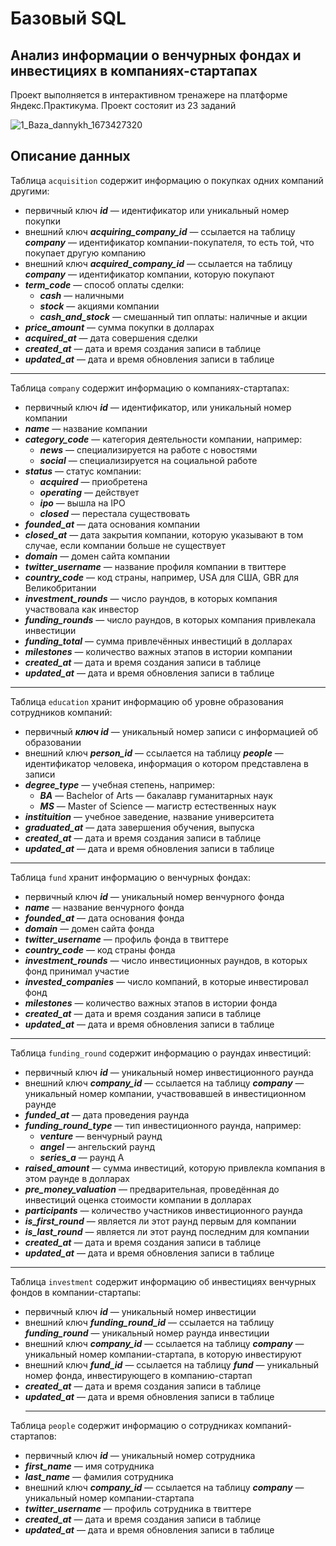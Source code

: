 # Базовый SQL
## Анализ информации о венчурных фондах и инвестициях в компаниях-стартапах

Проект выполняется в интерактивном тренажере на платформе Яндекс.Практикума. Проект состояит из 23 заданий

![1_Baza_dannykh_1673427320](https://github.com/volovik-denis/yandex-practicum/assets/127090466/1668ad63-8643-44af-9a6d-f234285d8ba6)

## Описание данных

Таблица `acquisition` содержит информацию о покупках одних компаний другими:
- первичный ключ ***id*** — идентификатор или уникальный номер покупки
- внешний ключ ***acquiring_company_id*** — ссылается на таблицу ***company*** — идентификатор компании-покупателя, то есть той, что покупает другую компанию
- внешний ключ ***acquired_company_id*** — ссылается на таблицу ***company*** — идентификатор компании, которую покупают
- ***term_code*** — способ оплаты сделки:
   - ***cash*** — наличными
   - ***stock*** — акциями компании
   - ***cash_and_stock*** — смешанный тип оплаты: наличные и акции
- ***price_amount*** — сумма покупки в долларах
- ***acquired_at*** — дата совершения сделки
- ***created_at*** — дата и время создания записи в таблице
- ***updated_at*** — дата и время обновления записи в таблице
___
Таблица `company` содержит информацию о компаниях-стартапах:
- первичный ключ ***id*** — идентификатор, или уникальный номер компании
- ***name*** — название компании
- ***category_code*** — категория деятельности компании, например:
   - ***news*** — специализируется на работе с новостями
   - ***social*** — специализируется на социальной работе
- ***status*** — статус компании:
   - ***acquired*** — приобретена
   - ***operating*** — действует
   - ***ipo*** — вышла на IPO
   - ***closed*** — перестала существовать
- ***founded_at*** — дата основания компании
- ***closed_at*** — дата закрытия компании, которую указывают в том случае, если компании больше не существует
- ***domain*** — домен сайта компании
- ***twitter_username*** — название профиля компании в твиттере
- ***country_code*** — код страны, например, USA для США, GBR для Великобритании
- ***investment_rounds*** — число раундов, в которых компания участвовала как инвестор
- ***funding_rounds*** — число раундов, в которых компания привлекала инвестиции
- ***funding_total*** — сумма привлечённых инвестиций в долларах
- ***milestones*** — количество важных этапов в истории компании
- ***created_at*** — дата и время создания записи в таблице
- ***updated_at*** — дата и время обновления записи в таблице
___
Таблица `education` хранит информацию об уровне образования сотрудников компаний:
- первичный ***ключ id*** — уникальный номер записи с информацией об образовании
- внешний ключ ***person_id*** — ссылается на таблицу ***people*** — идентификатор человека, информация о котором представлена в записи
- ***degree_type*** — учебная степень, например:
   - ***BA*** — Bachelor of Arts — бакалавр гуманитарных наук
   - ***MS*** — Master of Science — магистр естественных наук
- ***instituition*** — учебное заведение, название университета
- ***graduated_at*** — дата завершения обучения, выпуска
- ***created_at*** — дата и время создания записи в таблице
- ***updated_at*** — дата и время обновления записи в таблице
___
Таблица `fund` хранит информацию о венчурных фондах:
- первичный ключ ***id*** — уникальный номер венчурного фонда
- ***name*** — название венчурного фонда
- ***founded_at*** — дата основания фонда
- ***domain*** — домен сайта фонда
- ***twitter_username*** — профиль фонда в твиттере
- ***country_code*** — код страны фонда
- ***investment_rounds*** — число инвестиционных раундов, в которых фонд принимал участие
- ***invested_companies*** — число компаний, в которые инвестировал фонд
- ***milestones*** — количество важных этапов в истории фонда
- ***created_at*** — дата и время создания записи в таблице
- ***updated_at*** — дата и время обновления записи в таблице
___
Таблица `funding_round` содержит информацию о раундах инвестиций:
- первичный ключ ***id*** — уникальный номер инвестиционного раунда
- внешний ключ ***company_id*** — ссылается на таблицу ***company*** — уникальный номер компании, участвовавшей в инвестиционном раунде
- ***funded_at*** — дата проведения раунда
- ***funding_round_type*** — тип инвестиционного раунда, например:
   - ***venture*** — венчурный раунд
   - ***angel*** — ангельский раунд
   - ***series_a*** — раунд А
- ***raised_amount*** — сумма инвестиций, которую привлекла компания в этом раунде в долларах
- ***pre_money_valuation*** — предварительная, проведённая до инвестиций оценка стоимости компании в долларах
- ***participants*** — количество участников инвестиционного раунда
- ***is_first_round*** — является ли этот раунд первым для компании
- ***is_last_round*** — является ли этот раунд последним для компании
- ***created_at*** — дата и время создания записи в таблице
- ***updated_at*** — дата и время обновления записи в таблице
___
Таблица `investment` содержит информацию об инвестициях венчурных фондов в компании-стартапы:
- первичный ключ ***id*** — уникальный номер инвестиции
- внешний ключ ***funding_round_id*** — ссылается на таблицу ***funding_round*** — уникальный номер раунда инвестиции
- внешний ключ ***company_id*** — ссылается на таблицу ***company*** — уникальный номер компании-стартапа, в которую инвестируют
- внешний ключ ***fund_id*** — ссылается на таблицу ***fund*** — уникальный номер фонда, инвестирующего в компанию-стартап
- ***created_at*** — дата и время создания записи в таблице
- ***updated_at*** — дата и время обновления записи в таблице
  ___
Таблица `people` содержит информацию о сотрудниках компаний-стартапов:
- первичный ключ ***id*** — уникальный номер сотрудника
- ***first_name*** — имя сотрудника
- ***last_name*** — фамилия сотрудника
- внешний ключ ***company_id*** — ссылается на таблицу ***company*** — уникальный номер компании-стартапа
- ***twitter_username*** — профиль сотрудника в твиттере
- ***created_at*** — дата и время создания записи в таблице
- ***updated_at*** — дата и время обновления записи в таблице
